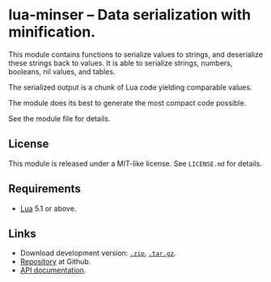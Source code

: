 
# lua-minser – Data serialization with minification.

This module contains functions to serialize values to strings, and
deserialize these strings back to values. It is able to serialize
strings, numbers, booleans, nil values, and tables.

The serialized output is a chunk of Lua code yielding comparable values.

The module does its best to generate the most compact code possible.

See the module file for details.

## License

This module is released under a MIT-like license.
See `LICENSE.md` for details.

## Requirements

* [Lua][lua] 5.1 or above.

## Links

* Download development version: [`.zip`][devzip], [`.tar.gz`][devtgz].
* [Repository][repo] at Github.
* [API documentation][apidocs].

[lua]: http://lua.org
[devzip]: https://github.com/kaeza/lua-minser/archive/master.zip
[devtgz]: https://github.com/kaeza/lua-minser/archive/master.tar.gz
[repo]: https://github.com/kaeza/lua-minser
[apidocs]: https://kaeza.github.io/luadocs/minser/
